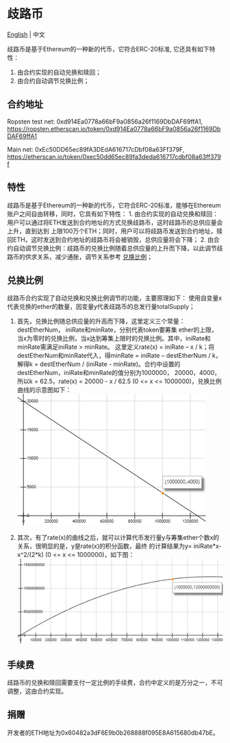 # 歧路币

[English](README.md) | 中文

歧路币是基于Ethereum的一种新的代币，它符合ERC-20标准, 它还具有如下特性：
1. 由合约实现的自动兑换和赎回；
2. 由合约自动调节兑换比例；
## 合约地址

Ropsten test net: 0xd914Ea0778a66bF9a0856a26f1169DbDAF69ffA1, https://ropsten.etherscan.io/token/0xd914Ea0778a66bF9a0856a26f1169DbDAF69ffA1

Main net: 0xEc50DD65ec89fA3DEdA616717cDbf08a63Ff379F, https://etherscan.io/token/0xec50dd65ec89fa3deda616717cdbf08a63ff379f

## 特性
  歧路币是基于Ethereum的一种新的代币，它符合ERC-20标准，能够在Ethereum账户之间自由转移，同时，它具有如下特性：
    1. 由合约实现的自动兑换和赎回：用户可以通过将ETH发送到合约地址的方式兑换歧路币，这时歧路币的总供应量会上升，直到达到
    上限100万个ETH；同时，用户可以将歧路币发送到合约地址，赎回ETH，这时发送到合约地址的歧路币将会被销毁，总供应量将会下降；
    2. 由合约自动调节兑换比例：歧路币的兑换比例随着总供应量的上升而下降，以此调节歧路币的供求关系，减少通胀，调节关系参考
    [兑换比例](#兑换比例)；

## 兑换比例
  歧路币合约实现了自动兑换和兑换比例调节的功能，主要原理如下：
    使用自变量x代表兑换的ether的数量，因变量y代表歧路币的总发行量totalSupply；
   1. 首先，兑换比例随总供应量的升高而下降，这里定义三个常量： destEtherNum， iniRate和minRate，分别代表token要筹集
   ether的上限，当x为零时的兑换比例，当x达到筹集上限时的兑换比例。其中，iniRate和minRate需满足iniRate > minRate。
   这里定义rate(x) = iniRate – x / k；将destEtherNum和minRate代入，得minRate = iniRate – destEtherNum / k，
   解得k = destEtherNum / (iniRate - minRate)。合约中设置的destEtherNum，iniRate和minRate的值分别为1000000，
   20000，4000，所以k = 62.5，rate(x) = 20000 - x / 62.5 (0 <= x <= 1000000)，兑换比例曲线的示意图如下：
    ![Exchange Rate Curve](docs/img/exchange_rate_curve.jpg)
    
   2. 其次，有了rate(x)的曲线之后，就可以计算代币发行量y与筹集ether个数x的关系，很明显的是，y是rate(x)的积分函数，最终
    的计算结果为y= iniRate\*x- x^2/(2\*k) (0 <= x <= 1000000)，如下图：
    ![Supply Ether Curve](docs/img/supply_ether_curve.jpg)
    
## 手续费
   歧路币的兑换和赎回需要支付一定比例的手续费，合约中定义的是万分之一，不可调整，这由合约实现。
   
## 捐赠
   开发者的ETH地址为0x60482a3dF6E9b0b268888f095E8A615680db47bE。
